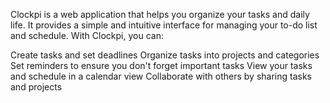 Clockpi is a web application that helps you organize your tasks and daily life. It provides a simple and intuitive interface for managing your to-do list and schedule. With Clockpi, you can:

Create tasks and set deadlines
Organize tasks into projects and categories
Set reminders to ensure you don't forget important tasks
View your tasks and schedule in a calendar view
Collaborate with others by sharing tasks and projects
